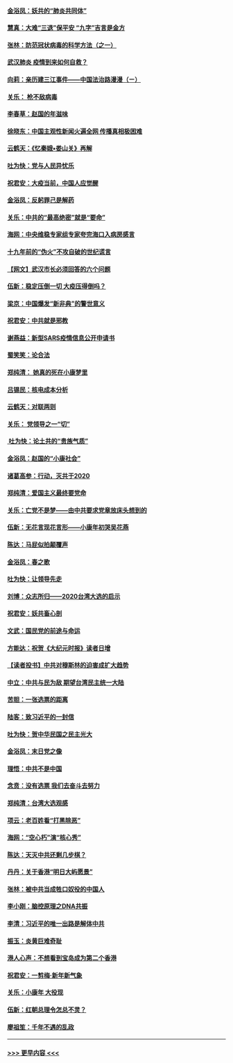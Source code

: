 #### [金浴凤：妖共的“肺炎共同体”](../pages/nsc993/n11829448.md?t=01300731) 
#### [慧真：大难“三退”保平安 “九字”吉言是金方](../pages/nsc993/n11829501.md?t=01300731) 
#### [张林：防范冠状病毒的科学方法（之一）](../pages/nsc993/n11828618.md?t=01300731) 
#### [武汉肺炎 疫情到来如何自救？](../pages/nsc993/n11827632.md?t=01300731) 
#### [向莉：亲历建三江事件——中国法治路漫漫（ㄧ）](../pages/nsc993/n11827190.md?t=01300731) 
#### [关乐： 枪不敌病毒](../pages/nsc993/n11826746.md?t=01300731) 
#### [李春草：赵国的年滋味](../pages/nsc993/n11826321.md?t=01300731) 
#### [徐晓东：中国主观性新闻火遍全网 传播真相极困难](../pages/nsc993/n11826508.md?t=01300731) 
#### [云鹤天：《忆秦娥▪娄山关》再解](../pages/nsc993/n11824682.md?t=01300731) 
#### [吐为快：党与人民异忧乐](../pages/nsc993/n11824660.md?t=01300731) 
#### [祝君安：大疫当前，中国人应觉醒](../pages/nsc993/n11821946.md?t=01300731) 
#### [金浴凤：反躬罪己是解药](../pages/nsc993/n11820280.md?t=01300731) 
#### [关乐：中共的“最高绝密”就是“要命”](../pages/nsc993/n11816946.md?t=01300731) 
#### [海网：中央维稳专家组专家夸完海口入病房感言](../pages/nsc993/n11815138.md?t=01300731) 
#### [十九年前的“伪火”不攻自破的世纪谎言](../pages/nsc993/n11813238.md?t=01300731) 
#### [【网文】武汉市长必须回答的六个问题](../pages/nsc993/n11813848.md?t=01300731) 
#### [伍新：稳定压倒一切 大疫压得倒吗？](../pages/nsc993/n11812634.md?t=01300731) 
#### [梁京：中国爆发“新非典”的警世意义](../pages/nsc993/n11812554.md?t=01300731) 
#### [祝君安：中共就是邪教](../pages/nsc993/n11812431.md?t=01300731) 
#### [谢燕益：新型SARS疫情信息公开申请书](../pages/nsc993/n11808840.md?t=01300731) 
#### [蜀笑笑：论合法](../pages/nsc993/n11808064.md?t=01300731) 
#### [郑纯清： 她真的死在小康梦里](../pages/nsc993/n11806623.md?t=01300731) 
#### [吕锡民：核电成本分析](../pages/nsc993/n11806284.md?t=01300731) 
#### [云鹤天：对联两则](../pages/nsc993/n11805957.md?t=01300731) 
#### [关乐： 党领导之一“切”](../pages/nsc993/n11804505.md?t=01300731) 
#### [ 吐为快：论土共的“贵族气质”](../pages/nsc993/n11804490.md?t=01300731) 
#### [金浴凤：赵国的“小康社会”](../pages/nsc993/n11804452.md?t=01300731) 
#### [诸葛高参：行动，灭共于2020](../pages/nsc993/n11804120.md?t=01300731) 
#### [郑纯清：爱国主义最终要党命](../pages/nsc993/n11802197.md?t=01300731) 
#### [关乐：亡党不是梦——由中共要求党章放床头想到的](../pages/nsc993/n11802156.md?t=01300731) 
#### [伍新：无花言现花言形——小康年初哭吴花燕](../pages/nsc993/n11800044.md?t=01300731) 
#### [陈达：马屁似拍颠覆声](../pages/nsc993/n11800010.md?t=01300731) 
#### [金浴凤：春之歌](../pages/nsc993/n11797687.md?t=01300731) 
#### [吐为快：让领导先走](../pages/nsc993/n11797512.md?t=01300731) 
#### [刘博：众志所归——2020台湾大选的启示](../pages/nsc993/n11796878.md?t=01300731) 
#### [祝君安：妖共畜心剖](../pages/nsc993/n11794273.md?t=01300731) 
#### [文武：国民党的前途与命运](../pages/nsc993/n11794198.md?t=01300731) 
#### [方能达：祝贺《大纪元时报》读者日增](../pages/nsc993/n11793807.md?t=01300731) 
#### [【读者投书】中共对穆斯林的迫害成扩大趋势](../pages/nsc993/n11791371.md?t=01300731) 
#### [中立：中共与民为敌 期望台湾民主统一大陆](../pages/nsc993/n11790392.md?t=01300731) 
#### [苦胆：一张选票的距离](../pages/nsc993/n11788914.md?t=01300731) 
#### [陆客：致习近平的一封信](../pages/nsc993/n11788867.md?t=01300731) 
#### [吐为快：贺中华民国之民主光大](../pages/nsc993/n11788618.md?t=01300731) 
#### [金浴凤：末日党之像](../pages/nsc993/n11787475.md?t=01300731) 
#### [理悟：中共不是中国](../pages/nsc993/n11787463.md?t=01300731) 
#### [念贲：没有选票  我们去奋斗去努力](../pages/nsc993/n11787398.md?t=01300731) 
#### [郑纯清：台湾大选观感](../pages/nsc993/n11786210.md?t=01300731) 
#### [项云：老百姓看“打黑除恶”](../pages/nsc993/n11785398.md?t=01300731) 
#### [海网：“空心朽”演“核心秀”](../pages/nsc993/n11783874.md?t=01300731) 
#### [陈达：天灭中共还剩几步棋？](../pages/nsc993/n11783719.md?t=01300731) 
#### [丹丹：关于香港“明日大屿愿景”](../pages/nsc993/n11783273.md?t=01300731) 
#### [张林：被中共当成牲口奴役的中国人](../pages/nsc993/n11782397.md?t=01300731) 
#### [李小刚：脑控原理之DNA共振](../pages/nsc993/n11780962.md?t=01300731) 
#### [李清：习近平的唯一出路是解体中共](../pages/nsc993/n11780866.md?t=01300731) 
#### [振玉：炎黄巨难奇耻](../pages/nsc993/n11779632.md?t=01300731) 
#### [港人心声：不想看到宝岛成为第二个香港](../pages/nsc993/n11778817.md?t=01300731) 
#### [祝君安：一剪梅‧新年新气象](../pages/nsc993/n11776340.md?t=01300731) 
#### [关乐：小康年 大役现](../pages/nsc993/n11774213.md?t=01300731) 
#### [伍新：红朝总理令怎总不灵？](../pages/nsc993/n11770813.md?t=01300731) 
#### [廖祖笙：千年不遇的乱政](../pages/nsc993/n11770373.md?t=01300731) 

----
#### [ >>> 更早内容 <<< ](../indexes/nsc993-earlier.md)

